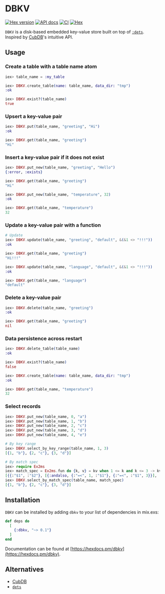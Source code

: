 # DBKV

[![Hex version](https://img.shields.io/hexpm/v/dbkv.svg "Hex version")](https://hex.pm/packages/dbkv)
[![API docs](https://img.shields.io/hexpm/v/dbkv.svg?label=docs "API docs")](https://hexdocs.pm/dbkv)
[![CI](https://github.com/mnishiguchi/dbkv/actions/workflows/ci.yml/badge.svg)](https://github.com/mnishiguchi/dbkv/actions/workflows/ci.yml)
[![Hex](https://github.com/mnishiguchi/dbkv/actions/workflows/hex.yml/badge.svg)](https://github.com/mnishiguchi/dbkv/actions/workflows/hex.yml)

`DBKV` is a disk-based embedded key-value store built on top of [`:dets`](https://erlang.org/doc/man/dets.html). Inspired by [CubDB](https://github.com/lucaong/cubdb)'s intuitive API.

## Usage

### Create a table with a table name atom

```elixir
iex> table_name = :my_table

iex> DBKV.create_table(name: table_name, data_dir: "tmp")
:ok

iex> DBKV.exist?(table_name)
true
```

### Upsert a key-value pair

```elixir
iex> DBKV.put(table_name, "greeting", "Hi")
:ok

iex> DBKV.get(table_name, "greeting")
"Hi"
```

### Insert a key-value pair if it does not exist

```elixir
iex> DBKV.put_new(table_name, "greeting", "Hello")
{:error, :exists}

iex> DBKV.get(table_name, "greeting")
"Hi"

iex> DBKV.put_new(table_name, "temperature", 32)
:ok

iex> DBKV.get(table_name, "temperature")
32
```

### Update a key-value pair with a function

```elixir
# Update
iex> DBKV.update(table_name, "greeting", "default", &(&1 <> "!!!"))
:ok

iex> DBKV.get(table_name, "greeting")
"Hi!!!"

iex> DBKV.update(table_name, "language", "default", &(&1 <> "!!!"))
:ok

iex> DBKV.get(table_name, "language")
"default"
```

### Delete a key-value pair

```elixir
iex> DBKV.delete(table_name, "greeting")
:ok

iex> DBKV.get(table_name, "greeting")
nil
```

### Data persistence across restart

```elixir
iex> DBKV.delete_table(table_name)
:ok

iex> DBKV.exist?(table_name)
false

iex> DBKV.create_table(name: table_name, data_dir: "tmp")
:ok

iex> DBKV.get(table_name, "temperature")
32
```

### Select records

```elixir
iex> DBKV.put_new(table_name, 0, "a")
iex> DBKV.put_new(table_name, 1, "b")
iex> DBKV.put_new(table_name, 2, "c")
iex> DBKV.put_new(table_name, 3, "d")
iex> DBKV.put_new(table_name, 4, "e")

# By key range
iex> DBKV.select_by_key_range(table_name, 1, 3)
[{1, "b"}, {2, "c"}, {3, "d"}]

# By match spec
iex> require Ex2ms
iex> match_spec = Ex2ms.fun do {k, v} = kv when 1 <= k and k <= 3 -> kv end
[{{:"$1", :"$2"}, [{:andalso, {:"=<", 1, :"$1"}, {:"=<", :"$1", 3}}], [:"$_"]}]
iex> DBKV.select_by_match_spec(table_name, match_spec)
[{1, "b"}, {2, "c"}, {3, "d"}]
```

## Installation

`DBKV` can be installed by adding `dbkv` to your list of dependencies in mix.exs:

```elixir
def deps do
  [
    {:dbkv, "~> 0.1"}
  ]
end
```

Documentation can be found at [https://hexdocs.pm/dbkv](https://hexdocs.pm/dbkv).

## Alternatives

- [CubDB](https://github.com/lucaong/cubdb)
- [`dets`](https://erlang.org/doc/man/dets.html)
